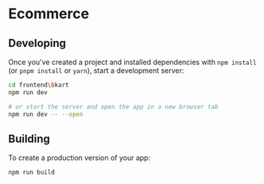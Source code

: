 # Ecommerce

## Developing

Once you've created a project and installed dependencies with `npm install` (or `pnpm install` or `yarn`), start a development server:

```bash
cd frontend\bkart
npm run dev

# or start the server and open the app in a new browser tab
npm run dev -- --open
```

## Building

To create a production version of your app:

```bash
npm run build
```
